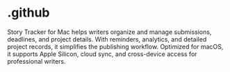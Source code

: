 # .github
Story Tracker for Mac helps writers organize and manage submissions, deadlines, and project details. With reminders, analytics, and detailed project records, it simplifies the publishing workflow. Optimized for macOS, it supports Apple Silicon, cloud sync, and cross-device access for professional writers.  
